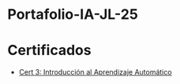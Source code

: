 # Portafolio-IA-JL-25

# Certificados

- [Cert 3: Introducción al Aprendizaje Automático](Certificados/Certificado_Into_To_Machine_Learning_2132939.pdf)

